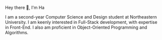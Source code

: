 Hey there 👋, I'm Ha

I am a second-year Computer Science and Design student at Northeastern University. I am keenly interested in Full-Stack development, with expertise in Front-End. I also am proficient in Object-Oriented Programming and Algorithms.



<!--
**hanguyen04/hanguyen04** is a ✨ _special_ ✨ repository because its `README.md` (this file) appears on your GitHub profile.

Here are some ideas to get you started:

- 🔭 I’m currently working on ...
- 🌱 I’m currently learning ...
- 👯 I’m looking to collaborate on ...
- 🤔 I’m looking for help with ...
- 💬 Ask me about ...
- 📫 How to reach me: ...
- 😄 Pronouns: ...
- ⚡ Fun fact: ...
-->
